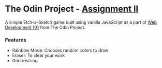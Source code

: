 # The Odin Project - [Assignment II](https://www.theodinproject.com/courses/web-development-101/lessons/etch-a-sketch-project)
A simple Etch-a-Sketch game built using vanilla JavaScript as a part of [Web Development 101](https://www.theodinproject.com/courses/web-development-101) from The Odin Project.
### Features
- Rainbow Mode: Chooses random colors to draw
- Eraser: To clear your work
- Grid resizing